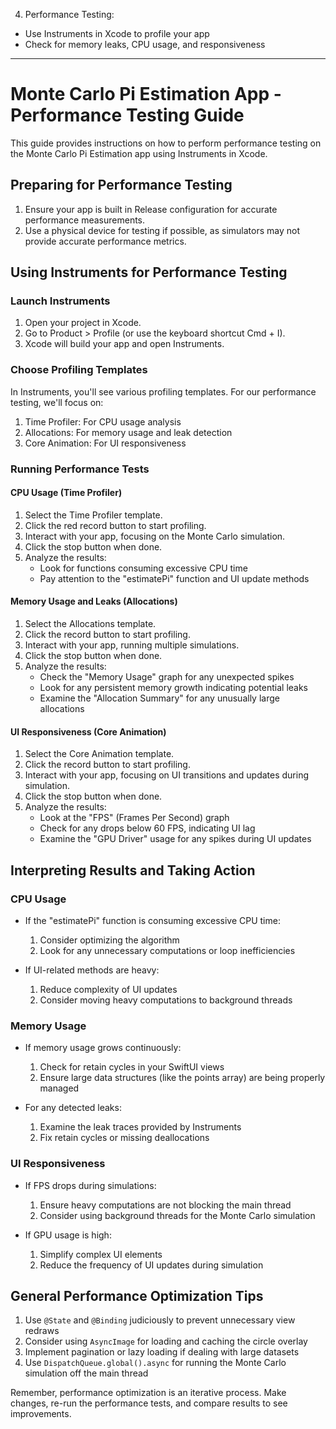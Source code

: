 4. Performance Testing:

* Use Instruments in Xcode to profile your app
* Check for memory leaks, CPU usage, and responsiveness

- - - -

# Monte Carlo Pi Estimation App - Performance Testing Guide

This guide provides instructions on how to perform performance testing on the Monte Carlo Pi Estimation app using Instruments in Xcode.

## Preparing for Performance Testing

1. Ensure your app is built in Release configuration for accurate performance measurements.
2. Use a physical device for testing if possible, as simulators may not provide accurate performance metrics.

## Using Instruments for Performance Testing

### Launch Instruments

1. Open your project in Xcode.
2. Go to Product > Profile (or use the keyboard shortcut Cmd + I).
3. Xcode will build your app and open Instruments.

### Choose Profiling Templates

In Instruments, you'll see various profiling templates. For our performance testing, we'll focus on:

1. Time Profiler: For CPU usage analysis
2. Allocations: For memory usage and leak detection
3. Core Animation: For UI responsiveness

### Running Performance Tests

#### CPU Usage (Time Profiler)

1. Select the Time Profiler template.
2. Click the red record button to start profiling.
3. Interact with your app, focusing on the Monte Carlo simulation.
4. Click the stop button when done.
5. Analyze the results:
   - Look for functions consuming excessive CPU time
   - Pay attention to the "estimatePi" function and UI update methods

#### Memory Usage and Leaks (Allocations)

1. Select the Allocations template.
2. Click the record button to start profiling.
3. Interact with your app, running multiple simulations.
4. Click the stop button when done.
5. Analyze the results:
   - Check the "Memory Usage" graph for any unexpected spikes
   - Look for any persistent memory growth indicating potential leaks
   - Examine the "Allocation Summary" for any unusually large allocations

#### UI Responsiveness (Core Animation)

1. Select the Core Animation template.
2. Click the record button to start profiling.
3. Interact with your app, focusing on UI transitions and updates during simulation.
4. Click the stop button when done.
5. Analyze the results:
   - Look at the "FPS" (Frames Per Second) graph
   - Check for any drops below 60 FPS, indicating UI lag
   - Examine the "GPU Driver" usage for any spikes during UI updates

## Interpreting Results and Taking Action

### CPU Usage

- If the "estimatePi" function is consuming excessive CPU time:
  1. Consider optimizing the algorithm
  2. Look for any unnecessary computations or loop inefficiencies

- If UI-related methods are heavy:
  1. Reduce complexity of UI updates
  2. Consider moving heavy computations to background threads

### Memory Usage

- If memory usage grows continuously:
  1. Check for retain cycles in your SwiftUI views
  2. Ensure large data structures (like the points array) are being properly managed

- For any detected leaks:
  1. Examine the leak traces provided by Instruments
  2. Fix retain cycles or missing deallocations

### UI Responsiveness

- If FPS drops during simulations:
  1. Ensure heavy computations are not blocking the main thread
  2. Consider using background threads for the Monte Carlo simulation

- If GPU usage is high:
  1. Simplify complex UI elements
  2. Reduce the frequency of UI updates during simulation

## General Performance Optimization Tips

1. Use `@State` and `@Binding` judiciously to prevent unnecessary view redraws
2. Consider using `AsyncImage` for loading and caching the circle overlay
3. Implement pagination or lazy loading if dealing with large datasets
4. Use `DispatchQueue.global().async` for running the Monte Carlo simulation off the main thread

Remember, performance optimization is an iterative process. Make changes, re-run the performance tests, and compare results to see improvements.
